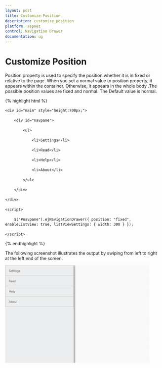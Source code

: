 ```yaml
---
layout: post
title: Customize-Position
description: customize position
platform: aspnet
control: Navigation Drawer
documentation: ug
---
```


# Customize Position

Position property is used to specify the position whether it is in fixed or relative to the page. When you set a normal value to position property, it appears within the container. Otherwise, it appears in the whole body .The possible position values are fixed and normal. The Default value is normal.

{% highlight html %}

    <div id="main" style="height:700px;">

        <div id="navpane">

            <ul>

                <li>Settings</li>

                <li>Read</li>

                <li>Help</li>

                <li>About</li>

            </ul>

        </div>

    </div>

    <script>

        $("#navpane").ejNavigationDrawer({ position: "fixed", enableListView: true, listViewSettings: { width: 300 } });

    </script>



{% endhighlight %}





The following screenshot illustrates the output by swiping from left to right at the left end of the screen.

![](Customize-Position_images/Customize-Position_img1.png) 



